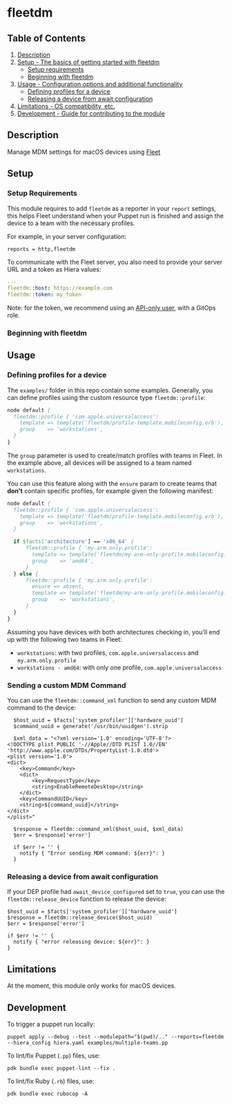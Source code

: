 # fleetdm

## Table of Contents

1. [Description](#description)
1. [Setup - The basics of getting started with fleetdm](#setup)
    * [Setup requirements](#setup-requirements)
    * [Beginning with fleetdm](#beginning-with-fleetdm)
1. [Usage - Configuration options and additional functionality](#usage)
    * [Defining profiles for a device](#defining-profiles-for-a-device)
    * [Releasing a device from await configuration](#releasing-a-device-from-await-configuration)
3. [Limitations - OS compatibility, etc.](#limitations)
4. [Development - Guide for contributing to the module](#development)

## Description

Manage MDM settings for macOS devices using [Fleet](https://fleetdm.com)

## Setup

### Setup Requirements

This module requires to add `fleetdm` as a reporter in your `report` settings,
this helps Fleet understand when your Puppet run is finished and assign the
device to a team with the necessary profiles.

For example, in your server configuration:

```
reports = http,fleetdm
```

To communicate with the Fleet server, you also need to provide your server URL
and a token as Hiera values:

```yaml
---
fleetdm::host: https://example.com
fleetdm::token: my_token 
```

Note: for the token, we recommend using an [API-only user][1], with a GitOps role.

### Beginning with fleetdm

## Usage

### Defining profiles for a device

The `examples/` folder in this repo contain some examples. Generally, you can
define profiles using the custom resource type `fleetdm::profile`:


```pp
node default {
  fleetdm::profile { 'com.apple.universalaccess':
    template => template('fleetdm/profile-template.mobileconfig.erb'),
    group    => 'workstations',
  }
}
```

The `group` parameter is used to create/match profiles with teams in
Fleet. In the example above, all devices will be assigned to a team named
`workstations`.

You can use this feature along with the `ensure` param to create teams that
**don't** contain specific profiles, for example given the following manifest:

```pp
node default {
  fleetdm::profile { 'com.apple.universalaccess':
    template => template('fleetdm/profile-template.mobileconfig.erb'),
    group    => 'workstations',
  }

  if $facts['architecture'] == 'x86_64' {
      fleetdm::profile { 'my.arm.only.profile':
        template => template('fleetdm/my-arm-only-profile.mobileconfig.erb'),
        group    => 'amd64',
      }
  } else {
      fleetdm::profile { 'my.arm.only.profile':
        ensure => absent,
        template => template('fleetdm/my-arm-only-profile.mobileconfig.erb'),
        group    => 'workstations',
      }
  }
}
```

Assuming you have devices with both architectures checking in, you'll end up
with the following two teams in Fleet:

- `workstations`: with two profiles, `com.apple.universalaccess` and `my.arm.only.profile`
- `workstations - amd64`: with only one profile, `com.apple.universalaccess`

### Sending a custom MDM Command

You can use the `fleetdm::command_xml` function to send any custom MDM command to the device:

```
  $host_uuid = $facts['system_profiler']['hardware_uuid']
  $command_uuid = generate('/usr/bin/uuidgen').strip

  $xml_data = "<?xml version='1.0' encoding='UTF-8'?>
<!DOCTYPE plist PUBLIC '-//Apple//DTD PLIST 1.0//EN' 'http://www.apple.com/DTDs/PropertyList-1.0.dtd'>
<plist version='1.0'>
<dict>
    <key>Command</key>
    <dict>
        <key>RequestType</key>
        <string>EnableRemoteDesktop</string>
    </dict>
    <key>CommandUUID</key>
    <string>${command_uuid}</string>
</dict>
</plist>"

  $response = fleetdm::command_xml($host_uuid, $xml_data)
  $err = $response['error']

  if $err != '' {
    notify { "Error sending MDM command: ${err}": }
  }
```

### Releasing a device from await configuration

If your DEP profile had `await_device_configured` set to `true`, you can use the `fleetdm::release_device` function to release the device:

```
$host_uuid = $facts['system_profiler']['hardware_uuid']
$response = fleetdm::release_device($host_uuid)
$err = $response['error']

if $err != '' {
  notify { "error releasing device: ${err}": }
}
```

## Limitations

At the moment, this module only works for macOS devices.

## Development

To trigger a puppet run locally:

```
puppet apply --debug --test --modulepath="$(pwd)/.." --reports=fleetdm  --hiera_config hiera.yaml examples/multiple-teams.pp
```

To lint/fix Puppet (`.pp`) files, use:

```
pdk bundle exec puppet-lint --fix .
```

To lint/fix Ruby (`.rb`) files, use:

```
pdk bundle exec rubocop -A
```

[1]: https://fleetdm.com/docs/using-fleet/fleetctl-cli#using-fleetctl-with-an-api-only-user

